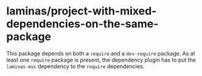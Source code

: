 # laminas/project-with-mixed-dependencies-on-the-same-package

This package depends on both a `require` and a `dev-require` package.
As at least one `require` package is present, the dependency plugin has to put the `laminas-mvc` dependency to the `require` dependencies.
